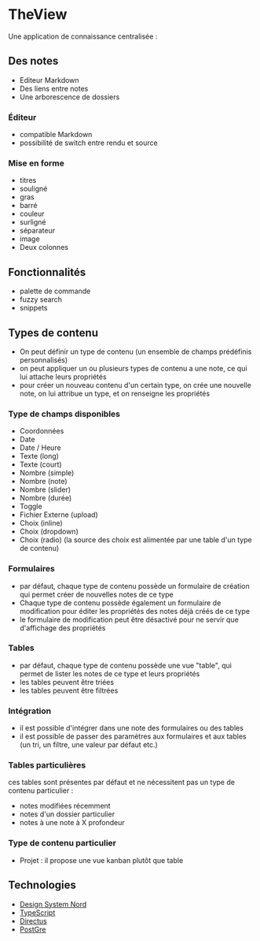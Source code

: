# TheView

Une application de connaissance centralisée :

## Des notes
- Editeur Markdown
- Des liens entre notes
- Une arborescence de dossiers

### Éditeur
- compatible Markdown
- possibilité de switch entre rendu et source

### Mise en forme 
- titres
- souligné
- gras
- barré
- couleur
- surligné
- séparateur
- image
- Deux colonnes

## Fonctionnalités 
- palette de commande
- fuzzy search
- snippets

## Types de contenu
- On peut définir un type de contenu (un ensemble de champs prédéfinis personnalisés)
- on peut appliquer un ou plusieurs types de contenu a une note, ce qui lui attache leurs propriétés 
- pour créer un nouveau contenu d'un certain type, on crée une nouvelle note, on lui attribue un type, et on renseigne les propriétés

### Type de champs disponibles
- Coordonnées
- Date
- Date / Heure
- Texte (long)
- Texte (court)
- Nombre (simple)
- Nombre (note)
- Nombre (slider)
- Nombre (durée)
- Toggle
- Fichier Externe (upload)
- Choix (inline)
- Choix (dropdown)
- Choix (radio)
(la source des choix est alimentée par une table d'un type de contenu)

### Formulaires 
- par défaut, chaque type de contenu possède un formulaire de création qui permet créer de nouvelles notes de ce type
- Chaque type de contenu possède également un formulaire de modification pour éditer les propriétés des notes déjà créés de ce type
- le formulaire de modification peut être désactivé pour ne servir que d'affichage des propriétés 

### Tables
- par défaut, chaque type de contenu possède une vue "table", qui permet de lister les notes de ce type et leurs propriétés
- les tables peuvent être triées
- les tables peuvent être filtrées

### Intégration 
- il est possible d'intégrer dans une note des formulaires ou des tables
- il est possible de passer des paramètres aux formulaires et aux tables (un tri, un filtre, une valeur par défaut etc.)

### Tables particulières 
ces tables sont présentes par défaut et ne nécessitent pas un type de contenu particulier :
- notes modifiées récemment
- notes d'un dossier particulier
- notes à une note à X profondeur

### Type de contenu particulier 
- Projet : il propose une vue kanban plutôt que table


## Technologies
- [Design System Nord](https://nordhealth.design/components/icon/?example=color)
- [TypeScript](https://www.typescriptlang.org/)
- [Directus](https://directus.io/)
- [PostGre](https://www.postgresql.org/)




